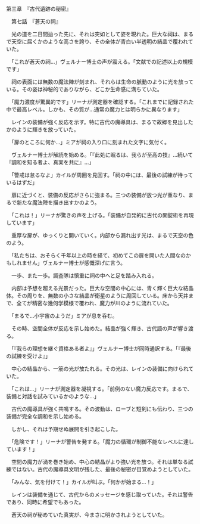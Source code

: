 第三章　『古代遺跡の秘密』

　第七話　『蒼天の祠』

　光の道を二日間辿った先に、それは突如として姿を現れた。巨大な祠は、まるで天空に届くかのような高さを誇り、その全体が青白い半透明の結晶で覆われていた。

　「これが蒼天の祠...」ヴェルナー博士の声が震える。「文献での記述以上の規模です」

　祠の表面には無数の魔法陣が刻まれ、それらは生命の脈動のように光を放っている。その姿は神秘的でありながら、どこか生命感に満ちていた。

　「魔力濃度が驚異的です」リーナが測定器を確認する。「これまでに記録された中で最高レベル。しかも、その質が...通常の魔力とは明らかに異なります」

　レインの装備が強く反応を示す。特に古代の魔導具は、まるで故郷を見出したかのように輝きを放っていた。

　「扉のところに何か...」ミアが祠の入り口に刻まれた文字に気付く。

　ヴェルナー博士が解読を始める。「『此処に眠るは、我らが至高の技』...続いて『調和を知る者よ、真実を共に』...」

　「警戒は怠るなよ」カイルが周囲を見回す。「祠の中には、最後の試練が待っているはずだ」

　扉に近づくと、装備の反応がさらに強まる。三つの装備が放つ光が重なり、まるで新たな魔法陣を描き出すかのよう。

　「これは！」リーナが驚きの声を上げる。「装備が自発的に古代の開錠術を再現しています」

　重厚な扉が、ゆっくりと開いていく。内部から漏れ出す光は、まるで天空の色のよう。

　「私たちは、おそらく千年以上の時を経て、初めてこの扉を開いた人間なのかもしれません」ヴェルナー博士が感慨深げに言う。

　一歩、また一歩。調査隊は慎重に祠の中へと足を踏み入れる。

　内部は予想を超える光景だった。巨大な空間の中心には、青く輝く巨大な結晶体。その周りを、無数の小さな結晶が衛星のように周回している。床から天井まで、全てが精密な幾何学模様で覆われ、魔力が川のように流れていた。

　「まるで...小宇宙のようだ」ミアが息を呑む。

　その時、空間全体が反応を示し始めた。結晶が強く輝き、古代語の声が響き渡る。

　「『我らの理想を継ぐ資格ある者よ』」ヴェルナー博士が同時通訳する。「『最後の試練を受けよ』」

　中心の結晶から、一筋の光が放たれる。その光は、レインの装備に向けられていた。

　「これは...」リーナが測定器を凝視する。「前例のない魔力反応です。まるで、装備と対話を試みているかのような...」

　古代の魔導具が強く共鳴する。その波動は、ローブと短剣にも伝わり、三つの装備が完全な調和を示し始める。

　しかし、それは予期せぬ展開を引き起こした。

　「危険です！」リーナが警告を発する。「魔力の循環が制御不能なレベルに達しています！」

　空間の魔力が渦を巻き始め、中心の結晶がより強い光を放つ。それは単なる試練ではない。古代の魔導具文明が残した、最後の秘密が目覚めようとしていた。

　「みんな、気を付けて！」カイルが叫ぶ。「何かが始まる...！」

　レインは装備を通じて、古代からのメッセージを感じ取っていた。それは警告であり、同時に希望でもあった。

　蒼天の祠が秘めていた真実が、今まさに明かされようとしていた。
